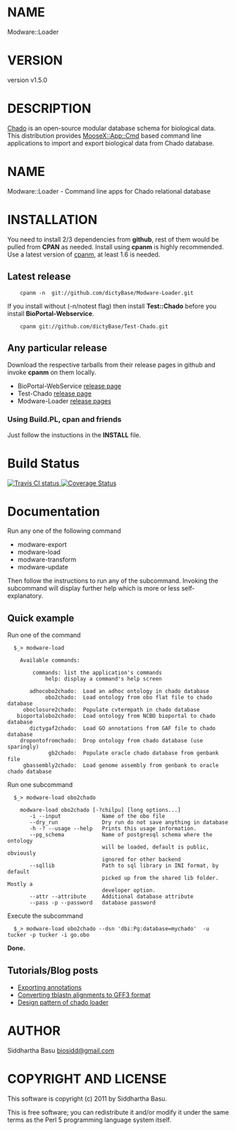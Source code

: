 # NAME

Modware::Loader

# VERSION

version v1.5.0

# DESCRIPTION

[Chado](http://gmod.org/wiki/Introduction\_to\_Chado) is an open-source modular database
schema for biological data. This distribution provides [MooseX::App::Cmd](http://search.cpan.org/perldoc?MooseX::App::Cmd) based command
line applications to import and export biological data from Chado database.

# NAME

Modware::Loader -  Command line apps for Chado relational database 

# INSTALLATION

You need to install 2/3 dependencies from __github__, rest of them would be pulled from __CPAN__ as needed.
Install using __cpanm__ is highly recommended.
Use a latest version of [cpanm](https://metacpan.org/module/cpanm), at least 1.6 is needed.

## Latest release 

        cpanm -n  git://github.com/dictyBase/Modware-Loader.git

If you install without (-n/notest flag) then install __Test::Chado__ before you install __BioPortal-Webservice__.

        cpanm git://github.com/dictyBase/Test-Chado.git

## Any particular release

Download the respective tarballs from their release pages in github and invoke __cpanm__ on them locally.

- BioPortal-WebService [release page](https://github.com/dictyBase/BioPortal-WebService/releases)
- Test-Chado [release page](https://github.com/dictyBase/Test-Chado/releases)
- Modware-Loader [release pages](https://github.com/dictyBase/Modware:Loader/releases)

### Using Build.PL,  cpan and friends

Just follow the instuctions in the __INSTALL__ file.

# Build Status

<a href='https://travis-ci.org/dictyBase/Modware-Loader'>
  	<img src='https://travis-ci.org/dictyBase/Modware-Loader.png?branch=develop' alt='Travis CI status'/>
</a>

<a href='https://coveralls.io/r/dictyBase/Modware-Loader'>
	<img src='https://coveralls.io/repos/dictyBase/Modware-Loader/badge.png?branch=develop' alt='Coverage Status' />
</a>

# Documentation

Run any one of the following command

- modware-export
- modware-load
- modware-transform
- modware-update

Then follow the instructions to run any of the subcommand. Invoking the subcommand will display further help which is more or less self-explanatory.

## Quick example

Run one of the command

      $_> modware-load 

        Available commands:

            commands: list the application's commands
                help: display a command's help screen

           adhocobo2chado:  Load an adhoc ontology in chado database 
                obo2chado:  Load ontology from obo flat file to chado database
         oboclosure2chado:  Populate cvtermpath in chado database
       bioportalobo2chado:  Load ontology from NCBO bioportal to chado database
           dictygaf2chado:  Load GO annotations from GAF file to chado database
        dropontofromchado:  Drop ontology from chado database (use sparingly)
                 gb2chado:  Populate oracle chado database from genbank file
         gbassembly2chado:  Load genome assembly from genbank to oracle chado database

Run one subcommand

      $_> modware-load obo2chado

        modware-load obo2chado [-?chilpu] [long options...]
           -i --input             Name of the obo file
           --dry_run              Dry run do not save anything in database
           -h -? --usage --help   Prints this usage information.
           --pg_schema            Name of postgresql schema where the ontology
                                  will be loaded, default is public, obviously
                                  ignored for other backend
           --sqllib               Path to sql library in INI format, by default
                                  picked up from the shared lib folder. Mostly a
                                  developer option.
           --attr --attribute     Additional database attribute
           --pass -p --password   database password

Execute the subcommand

      $_> modware-load obo2chado --dsn 'dbi:Pg:database=mychado'  -u tucker -p tucker -i go.obo

__Done.__

## Tutorials/Blog posts

- [Exporting annotations](http://dictybase.github.io/blog/2013/03/06/exporting-discoideum-annotations/)
- [Converting tblastn alignments to GFF3 format](http://dictybase.github.io/refining-tblastn-protein-alignments/index.html)
- [Design pattern of chado loader](http://dictybase.github.io/blog/2013/09/18/chado-loader-design)

# AUTHOR

Siddhartha Basu <biosidd@gmail.com>

# COPYRIGHT AND LICENSE

This software is copyright (c) 2011 by Siddhartha Basu.

This is free software; you can redistribute it and/or modify it under
the same terms as the Perl 5 programming language system itself.
